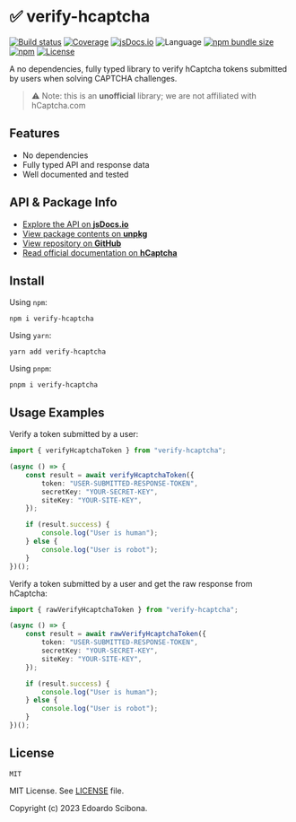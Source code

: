 # ✅ verify-hcaptcha

[![Build status](https://img.shields.io/github/actions/workflow/status/velut/verify-hcaptcha/main.yml?branch=main)](https://github.com/velut/verify-hcaptcha/actions?query=workflow%3ACI)
[![Coverage](https://img.shields.io/codecov/c/gh/velut/verify-hcaptcha)](https://codecov.io/gh/velut/verify-hcaptcha)
[![jsDocs.io](https://img.shields.io/badge/jsDocs.io-reference-blue)](https://www.jsdocs.io/package/verify-hcaptcha)
![Language](https://img.shields.io/github/languages/top/velut/verify-hcaptcha)
[![npm bundle size](https://img.shields.io/bundlephobia/min/verify-hcaptcha)](https://bundlephobia.com/result?p=verify-hcaptcha)
[![npm](https://img.shields.io/npm/v/verify-hcaptcha)](https://www.npmjs.com/package/verify-hcaptcha)
[![License](https://img.shields.io/github/license/velut/verify-hcaptcha)](https://github.com/velut/verify-hcaptcha/blob/main/LICENSE)

A no dependencies, fully typed library to verify hCaptcha tokens
submitted by users when solving CAPTCHA challenges.

> ⚠️ Note: this is an **unofficial** library; we are not affiliated with hCaptcha.com

## Features

- No dependencies
- Fully typed API and response data
- Well documented and tested

## API & Package Info

- [Explore the API on **jsDocs.io**](https://www.jsdocs.io/package/verify-hcaptcha)
- [View package contents on **unpkg**](https://unpkg.com/verify-hcaptcha/)
- [View repository on **GitHub**](https://github.com/velut/verify-hcaptcha)
- [Read official documentation on **hCaptcha**](https://docs.hcaptcha.com/)

## Install

Using `npm`:

```
npm i verify-hcaptcha
```

Using `yarn`:

```
yarn add verify-hcaptcha
```

Using `pnpm`:

```
pnpm i verify-hcaptcha
```

## Usage Examples

Verify a token submitted by a user:

```typescript
import { verifyHcaptchaToken } from "verify-hcaptcha";

(async () => {
	const result = await verifyHcaptchaToken({
		token: "USER-SUBMITTED-RESPONSE-TOKEN",
		secretKey: "YOUR-SECRET-KEY",
		siteKey: "YOUR-SITE-KEY",
	});

	if (result.success) {
		console.log("User is human");
	} else {
		console.log("User is robot");
	}
})();
```

Verify a token submitted by a user and get the raw response from hCaptcha:

```typescript
import { rawVerifyHcaptchaToken } from "verify-hcaptcha";

(async () => {
	const result = await rawVerifyHcaptchaToken({
		token: "USER-SUBMITTED-RESPONSE-TOKEN",
		secretKey: "YOUR-SECRET-KEY",
		siteKey: "YOUR-SITE-KEY",
	});

	if (result.success) {
		console.log("User is human");
	} else {
		console.log("User is robot");
	}
})();
```

## License

```
MIT
```

MIT License. See [LICENSE](LICENSE) file.

Copyright (c) 2023 Edoardo Scibona.
